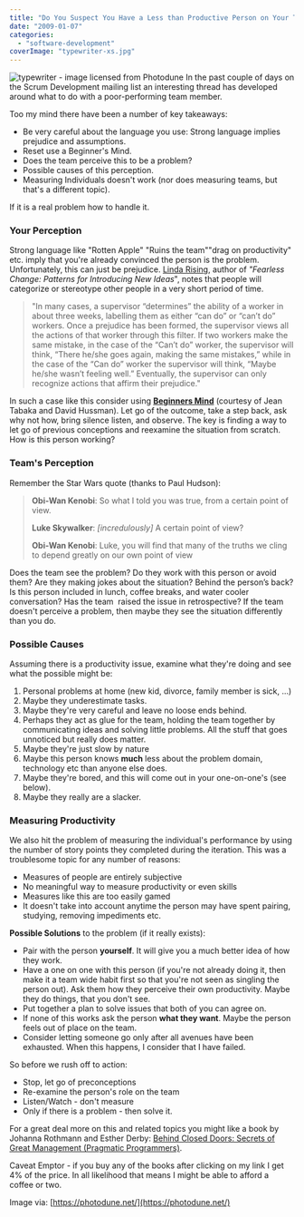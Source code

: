```yaml
---
title: "Do You Suspect You Have a Less than Productive Person on Your Team?"
date: "2009-01-07"
categories: 
  - "software-development"
coverImage: "typewriter-xs.jpg"
---
```


![typewriter - image licensed from Photodune](src/content/blog/do-you-suspect-you-have-a-less-than-productive-person-on-your-team/images/typewriter-xs.jpg) In the past couple of days on the Scrum Development mailing list an interesting thread has developed around what to do with a poor-performing team member.

Too my mind there have been a number of key takeaways:

- Be very careful about the language you use: Strong language implies prejudice and assumptions.
- Reset use a Beginner's Mind.
- Does the team perceive this to be a problem?
- Possible causes of this perception.
- Measuring Individuals doesn't work (nor does measuring teams, but that's a different topic).

If it is a real problem how to handle it.

### Your Perception

Strong language like "Rotten Apple" "Ruins the team""drag on productivity" etc. imply that you're already convinced the person is the problem. Unfortunately, this can just be prejudice. [Linda Rising](https://www.infoq.com/articles/Who-Do-You-Trust-Linda-Rising/), author of _"Fearless Change: Patterns_ _for Introducing New Ideas_", notes that people will categorize or stereotype other people in a very short period of time.

> "In many cases, a supervisor “determines” the ability of a worker in about three weeks, labelling them as either “can do” or “can’t do” workers. Once a prejudice has been formed, the supervisor views all the actions of that worker through this filter. If two workers make the same mistake, in the case of the “Can’t do” worker, the supervisor will think, “There he/she goes again, making the same mistakes,” while in the case of the “Can do” worker the supervisor will think, “Maybe he/she wasn’t feeling well.” Eventually, the supervisor can only recognize actions that affirm their prejudice."

In such a case like this consider using **[Beginners Mind](https://www.infoq.com/news/2008/08/beginners_mind/)** (courtesy of Jean Tabaka and David Hussman). Let go of the outcome, take a step back, ask why not how, bring silence listen, and observe. The key is finding a way to let go of previous conceptions and reexamine the situation from scratch. How is this person working?

### Team's Perception

Remember the Star Wars quote (thanks to Paul Hudson):

> **Obi-Wan Kenobi**: So what I told you was true, from a certain point of view.
> 
> **Luke Skywalker**: _\[incredulously\]_ A certain point of view?
> 
> **Obi-Wan Kenobi**: Luke, you will find that many of the truths we cling to depend greatly on our own point of view

Does the team see the problem? Do they work with this person or avoid them? Are they making jokes about the situation? Behind the person’s back? Is this person included in lunch, coffee breaks, and water cooler conversation? Has the team  raised the issue in retrospective? If the team doesn't perceive a problem, then maybe they see the situation differently than you do.

### Possible Causes

Assuming there is a productivity issue, examine what they're doing and see what the possible might be:

1. Personal problems at home (new kid, divorce, family member is sick, ...)
2. Maybe they underestimate tasks.
3. Maybe they're very careful and leave no loose ends behind.
4. Perhaps they act as glue for the team, holding the team together by communicating ideas and solving little problems. All the stuff that goes unnoticed but really does matter.
5. Maybe they're just slow by nature
6. Maybe this person knows **much** less about the problem domain, technology etc than anyone else does.
7. Maybe they're bored, and this will come out in your one-on-one's (see below).
8. Maybe they really are a slacker.

### Measuring Productivity

We also hit the problem of measuring the individual's performance by using the number of story points they completed during the iteration. This was a troublesome topic for any number of reasons:

- Measures of people are entirely subjective
- No meaningful way to measure productivity or even skills
- Measures like this are too easily gamed
- It doesn't take into account anytime the person may have spent pairing, studying, removing impediments etc.

**Possible Solutions** to the problem (if it really exists):

- Pair with the person **yourself**. It will give you a much better idea of how they work.
- Have a one on one with this person (if you're not already doing it, then make it a team wide habit first so that you're not seen as singling the person out). Ask them how they perceive their own productivity. Maybe they do things, that you don't see.
- Put together a plan to solve issues that both of you can agree on.
- If none of this works ask the person **what they want**. Maybe the person feels out of place on the team.
- Consider letting someone go only after all avenues have been exhausted. When this happens, I consider that I have failed.

So before we rush off to action:

- Stop, let go of preconceptions
- Re-examine the person's role on the team
- Listen/Watch - don't measure
- Only if there is a problem - then solve it.

For a great deal more on this and related topics you might like a book by Johanna Rothmann and Esther Derby: [Behind Closed Doors: Secrets of Great Management (Pragmatic Programmers)](https://www.amazon.com/gp/product/0976694026/&tag=notesfromatoo-20).

Caveat Emptor - if you buy any of the books after clicking on my link I get 4% of the price. In all likelihood that means I might be able to afford a coffee or two.

Image via: [https://photodune.net/](https://photodune.net/)
